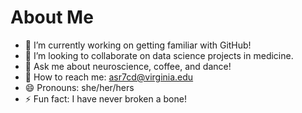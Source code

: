 # About Me

- 🔭 I’m currently working on getting familiar with GitHub!
- 🧪 I’m looking to collaborate on data science projects in medicine. 
- 🧠 Ask me about neuroscience, coffee, and dance! 
- 📧 How to reach me: asr7cd@virginia.edu
- 😄 Pronouns: she/her/hers
- ⚡ Fun fact: I have never broken a bone! 


